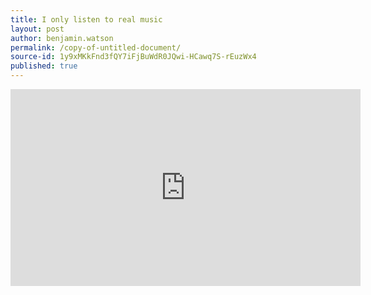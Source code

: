 ```yaml
---
title: I only listen to real music
layout: post
author: benjamin.watson
permalink: /copy-of-untitled-document/
source-id: 1y9xMKkFnd3fQY7iFjBuWdR0JQwi-HCawq7S-rEuzWx4
published: true
---
```

<iframe width="560" height="315" src="https://www.youtube.com/embed/nN-542IYoE0?rel=0&amp;showinfo=0" frameborder="0" allowfullscreen></iframe>

